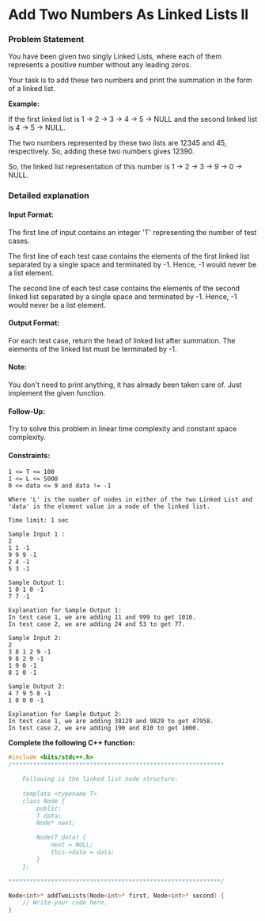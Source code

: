 # Add Two Numbers As Linked Lists ll

### Problem Statement
You have been given two singly Linked Lists, where each of them represents a positive number without any leading zeros.

Your task is to add these two numbers and print the summation in the form of a linked list.

**Example:**

If the first linked list is 1 -> 2 -> 3 -> 4 -> 5 -> NULL and the second linked list is 4 -> 5 -> NULL.

The two numbers represented by these two lists are 12345 and 45, respectively. So, adding these two numbers gives 12390. 

So, the linked list representation of this number is 1 -> 2 -> 3 -> 9 -> 0 -> NULL.


### Detailed explanation

#### Input Format:
The first line of input contains an integer 'T' representing the number of test cases. 

The first line of each test case contains the elements of the first linked list separated by a single space and terminated by -1. Hence, -1 would never be a list element.

The second line of each test case contains the elements of the second linked list separated by a single space and terminated by -1. Hence, -1 would never be a list element.

#### Output Format:
For each test case, return the head of linked list after summation. The elements of the linked list must be terminated by -1.

#### Note:
You don't need to print anything, it has already been taken care of. Just implement the given function.

#### Follow-Up:
Try to solve this problem in linear time complexity and constant space complexity.

#### Constraints:
```
1 <= T <= 100
1 <= L <= 5000
0 <= data <= 9 and data != -1

Where 'L' is the number of nodes in either of the two Linked List and 'data' is the element value in a node of the linked list.

Time limit: 1 sec
```

```
Sample Input 1 :
2
1 1 -1
9 9 9 -1
2 4 -1
5 3 -1

Sample Output 1:
1 0 1 0 -1
7 7 -1

Explanation for Sample Output 1:
In test case 1, we are adding 11 and 999 to get 1010.
In test case 2, we are adding 24 and 53 to get 77.

Sample Input 2:
2
3 8 1 2 9 -1
9 8 2 9 -1
1 9 0 -1
8 1 0 -1

Sample Output 2:
4 7 9 5 8 -1
1 0 0 0 -1

Explanation for Sample Output 2:
In test case 1, we are adding 38129 and 9829 to get 47958.
In test case 2, we are adding 190 and 810 to get 1000.
```

**Complete the following C++ function:**
```c++
#include <bits/stdc++.h> 
/************************************************************

    Following is the linked list node structure:
    
    template <typename T>
    class Node {
        public:
        T data;
        Node* next;

        Node(T data) {
            next = NULL;
            this->data = data;
        }
    };

************************************************************/

Node<int>* addTwoLists(Node<int>* first, Node<int>* second) {
    // Write your code here.
}
```


